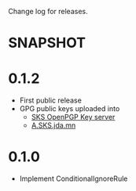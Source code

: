 Change log for releases.

# SNAPSHOT

# 0.1.2

* First public release
* GPG public keys uploaded into 
  * [SKS OpenPGP Key server](http://keys.gnupg.net)
  * [A.SKS.jda.mn](http://pool.sks-keyservers.net)

# 0.1.0

* Implement ConditionalIgnoreRule
